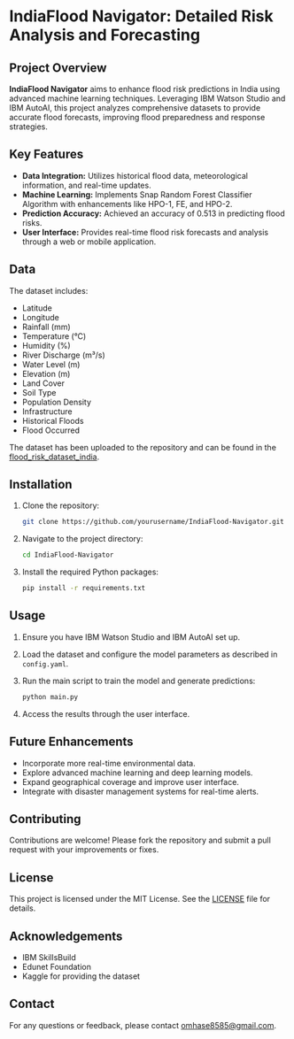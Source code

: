 # IndiaFlood Navigator: Detailed Risk Analysis and Forecasting

## Project Overview

**IndiaFlood Navigator** aims to enhance flood risk predictions in India using advanced machine learning techniques. Leveraging IBM Watson Studio and IBM AutoAI, this project analyzes comprehensive datasets to provide accurate flood forecasts, improving flood preparedness and response strategies.

## Key Features

- **Data Integration:** Utilizes historical flood data, meteorological information, and real-time updates.
- **Machine Learning:** Implements Snap Random Forest Classifier Algorithm with enhancements like HPO-1, FE, and HPO-2.
- **Prediction Accuracy:** Achieved an accuracy of 0.513 in predicting flood risks.
- **User Interface:** Provides real-time flood risk forecasts and analysis through a web or mobile application.

## Data

The dataset includes:
- Latitude
- Longitude
- Rainfall (mm)
- Temperature (°C)
- Humidity (%)
- River Discharge (m³/s)
- Water Level (m)
- Elevation (m)
- Land Cover
- Soil Type
- Population Density
- Infrastructure
- Historical Floods
- Flood Occurred
  
The dataset has been uploaded to the repository and can be found in the [flood_risk_dataset_india](flood_risk_dataset_india.csv).

## Installation

1. Clone the repository:
    ```bash
    git clone https://github.com/yourusername/IndiaFlood-Navigator.git
    ```

2. Navigate to the project directory:
    ```bash
    cd IndiaFlood-Navigator
    ```

3. Install the required Python packages:
    ```bash
    pip install -r requirements.txt
    ```

## Usage

1. Ensure you have IBM Watson Studio and IBM AutoAI set up.
2. Load the dataset and configure the model parameters as described in `config.yaml`.
3. Run the main script to train the model and generate predictions:
    ```bash
    python main.py
    ```

4. Access the results through the user interface.

## Future Enhancements

- Incorporate more real-time environmental data.
- Explore advanced machine learning and deep learning models.
- Expand geographical coverage and improve user interface.
- Integrate with disaster management systems for real-time alerts.

## Contributing

Contributions are welcome! Please fork the repository and submit a pull request with your improvements or fixes.

## License

This project is licensed under the MIT License. See the [LICENSE](LICENSE) file for details.

## Acknowledgements

- IBM SkillsBuild
- Edunet Foundation
- Kaggle for providing the dataset

## Contact

For any questions or feedback, please contact [omhase8585@gmail.com](omhase8585@gmail.com).
